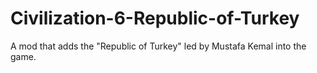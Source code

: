 # Civilization-6-Republic-of-Turkey
A mod that adds the "Republic of Turkey" led by Mustafa Kemal into the game.
